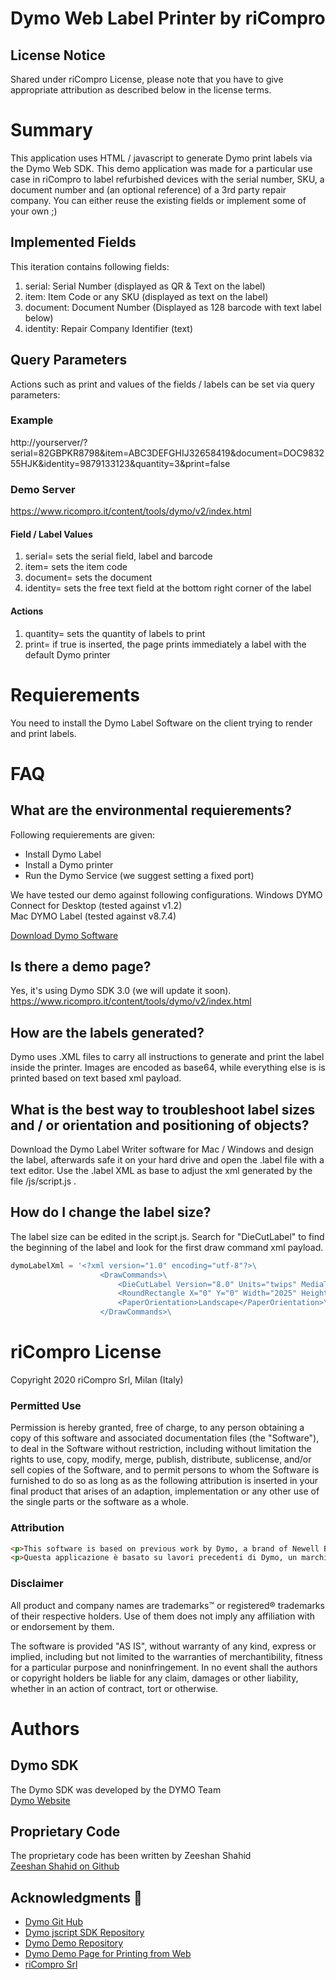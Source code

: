 # Dymo Web Label Printer by riCompro

## License Notice
Shared under riCompro License, please note that you have to give appropriate attribution as described below in the license terms.

# Summary
This application uses HTML / javascript to generate Dymo print labels via the Dymo Web SDK. This demo application was made for a particular use case in riCompro to label refurbished devices with the serial number, SKU, a document number and (an optional reference) of a 3rd party repair company. You can either reuse the existing fields or implement some of your own ;)

## Implemented Fields
This iteration contains following fields: 
1. serial: Serial Number (displayed as QR & Text on the label)
2. item: Item Code or any SKU (displayed as text on the label)
3. document: Document Number (Displayed as 128 barcode with text label below)
4. identity: Repair Company Identifier (text)

## Query Parameters
Actions such as print and values of the fields / labels can be set via query parameters:

### Example
http://yourserver/?serial=82GBPKR8798&item=ABC3DEFGHIJ32658419&document=DOC983255HJK&identity=9879133123&quantity=3&print=false

### Demo Server
https://www.ricompro.it/content/tools/dymo/v2/index.html

#### Field / Label Values 

1. serial=		sets the serial field, label and barcode
2. item=		sets the item code
3. document=	sets the document
4. identity=	sets the free text field at the bottom right corner of the label

#### Actions
1. quantity=	sets the quantity of labels to print
1. print=		if true is inserted, the page prints immediately a label with the default Dymo printer

# Requierements 

You need to install the Dymo Label Software on the client trying to render and print labels. 

# FAQ

## What are the environmental requierements?
Following requierements are given: 
* Install Dymo Label
* Install a Dymo printer
* Run the Dymo Service (we suggest setting a fixed port)

We have tested our demo against following configurations. 
Windows	DYMO Connect for Desktop (tested against v1.2)  
Mac		DYMO Label (tested against v8.7.4)  
  
[Download Dymo Software](https://www.dymo.com/en-US/dymo-user-guides)  

## Is there a demo page?
Yes, it's using Dymo SDK 3.0 (we will update it soon). 
https://www.ricompro.it/content/tools/dymo/v2/index.html

## How are the labels generated?
Dymo uses .XML files to carry all instructions to generate and print the label inside the printer. Images are encoded as base64, while everything else is is printed based on text based xml payload.

## What is the best way to troubleshoot label sizes and / or orientation and positioning of objects?
Download the Dymo Label Writer software for Mac / Windows and design the label, afterwards safe it on your hard drive and open the .label file with a text editor. Use the .label XML as base to adjust the xml generated by the file /js/script.js . 

## How do I change the label size?
The label size can be edited in the script.js. Search for "DieCutLabel" to find the beginning of the label and look for the first draw command xml payload. 

```JavaScript
dymoLabelXml = '<?xml version="1.0" encoding="utf-8"?>\
                	<DrawCommands>\
                		<DieCutLabel Version="8.0" Units="twips" MediaType="Default">\
						<RoundRectangle X="0" Y="0" Width="2025" Height="5020" Rx="270" Ry="270"/>\
						<PaperOrientation>Landscape</PaperOrientation>\
                    </DrawCommands>\
```

# riCompro License

Copyright 2020 riCompro Srl, Milan (Italy)

### Permitted Use
Permission is hereby granted, free of charge, to any person obtaining a copy of this software and associated documentation files (the "Software"), to deal in the Software without restriction, including without limitation the rights to use, copy, modify, merge, publish, distribute, sublicense, and/or sell copies of the Software, and to permit persons to whom the Software is furnished to do so as long as as the following attribution is inserted in your final product that arises of an adaption, implementation or any other use of the single parts or the software as a whole.

### Attribution
```html
<p>This software is based on previous work by Dymo, a brand of Newell Brands Inc., and riCompro. <a href="https://www.ricompro.it/">riCompro buys and sells used and refurbished smartphones, iPhones and MacBook</a>.</p> 
<p>Questa applicazione è basato su lavori precedenti di Dymo, un marchio di Newell Brands Inc., e riCompro. <a href="https://www.ricompro.it/">riCompro acquista e vende smartphone, iPhone e MacBook usati e ricondizionati</a>.</p>
```

### Disclaimer
All product and company names are trademarks™ or registered® trademarks of their respective holders. Use of them does not imply any affiliation with or endorsement by them. 

The software is provided "AS IS", without warranty of any kind, express or implied, including but not limited to the warranties of merchantibility, fitness for a particular purpose and noninfringement. In no event shall the authors or copyright holders be liable for any claim, damages or other liability, whether in an action of contract, tort or otherwise. 

# Authors

## Dymo SDK
The Dymo SDK was developed by the DYMO Team  
[Dymo Website](http://www.dymo.com/en-US)

## Proprietary Code
The proprietary code has been written by Zeeshan Shahid  
[Zeeshan Shahid on Github](https://github.com/xee87)

## Acknowledgments 📢
*  [Dymo Git Hub](https://github.com/dymosoftware)
*  [Dymo jscript SDK Repository](https://github.com/dymosoftware/dymo-connect-framework)
*  [Dymo Demo Repository](https://github.com/dymosoftware/DCD-SDK-Sample)
*  [Dymo Demo Page for Printing from Web](https://s3.amazonaws.com/download.dymo.com/dymo/Software/JavaScript/VisitorManagement/VisitorManagement.html)
*  [riCompro Srl](https://www.ricompro.it/)
